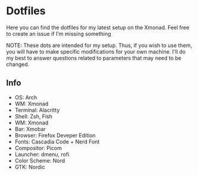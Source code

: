 # Dotfiles
Here you can find the dotfiles for my latest setup on the Xmonad. Feel free to create an issue if I'm missing something

NOTE: These dots are intended for my setup. Thus, if you wish to use them, you will have to make specific modifications for your own machine. I'll do my best to answer questions related to parameters that may need to be changed.
## Info
- OS: Arch
- WM: Xmonad
- Terminal: Alacritty
- Shell: Zsh, Fish
- WM: Xmonad
- Bar: Xmobar
- Browser: Firefox Deveper Edition
- Fonts: Cascadia Code + Nerd Font
- Compositor: Picom
- Launcher: dmenu, rofi
- Color Scheme: Nord
- GTK: Nordic
